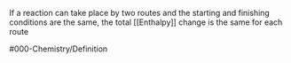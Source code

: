 If a reaction can take place by two routes and the starting and finishing conditions are the same, the total [[Enthalpy]] change is the same for each route

#000-Chemistry/Definition 
